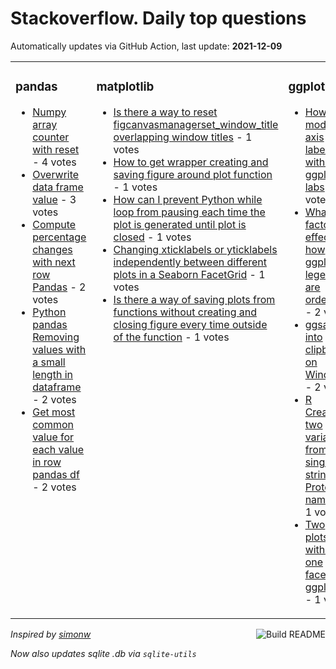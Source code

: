# Stackoverflow. Daily top questions 

Automatically updates via GitHub Action, last update: **<!-- date starts -->2021-12-09<!-- date ends -->**


<table><tr><td valign="top" width="33%">

### pandas
<!-- pandas starts -->
* [Numpy array counter with reset](https://stackoverflow.com/questions/70285455/numpy-array-counter-with-reset) - 4 votes
* [Overwrite data frame value](https://stackoverflow.com/questions/70285768/overwrite-data-frame-value) - 3 votes
* [Compute percentage changes with next row Pandas](https://stackoverflow.com/questions/70293606/compute-percentage-changes-with-next-row-pandas) - 2 votes
* [Python pandas Removing values with a small length in dataframe](https://stackoverflow.com/questions/70294443/python-pandas-removing-values-with-a-small-length-in-dataframe) - 2 votes
* [Get most common value for each value in row  pandas df](https://stackoverflow.com/questions/70294573/get-most-common-value-for-each-value-in-row-pandas-df) - 2 votes
<!-- pandas ends -->
</td><td valign="top" width="34%">


### matplotlib
<!-- matplotlib starts -->
* [Is there a way to reset figcanvasmanagerset_window_title overlapping window titles](https://stackoverflow.com/questions/70293760/is-there-a-way-to-reset-fig-canvas-manager-set-window-title-overlapping-wind) - 1 votes
* [How to get wrapper creating and saving figure around plot function](https://stackoverflow.com/questions/70291804/how-to-get-wrapper-creating-and-saving-figure-around-plot-function) - 1 votes
* [How can I prevent Python while loop from pausing each time the plot is generated until plot is closed](https://stackoverflow.com/questions/70293536/how-can-i-prevent-python-while-loop-from-pausing-each-time-the-plot-is-generated) - 1 votes
* [Changing xticklabels or yticklabels independently between different plots in a Seaborn FacetGrid](https://stackoverflow.com/questions/70290498/changing-xticklabels-or-yticklabels-independently-between-different-plots-in-a-s) - 1 votes
* [Is there a way of saving plots from functions without creating and closing figure every time outside of the function](https://stackoverflow.com/questions/70289197/is-there-a-way-of-saving-plots-from-functions-without-creating-and-closing-figur) - 1 votes
<!-- matplotlib ends -->
</td><td valign="top" width="34%">


### ggplot
<!-- ggplot2 starts -->
* [How to modify axis labels within ggplot labs](https://stackoverflow.com/questions/70296079/how-to-modify-axis-labels-within-ggplot-labs) - 2 votes
* [What factors effect how ggplot legends are ordered](https://stackoverflow.com/questions/70290941/what-factors-effect-how-ggplot-legends-are-ordered) - 2 votes
* [ggsave into clipboard on Windows](https://stackoverflow.com/questions/70284185/ggsave-into-clipboard-on-windows) - 2 votes
* [R Creating two variables from a single string Protein names](https://stackoverflow.com/questions/70290235/r-creating-two-variables-from-a-single-string-protein-names) - 1 votes
* [Two plots within one facet in ggplot2](https://stackoverflow.com/questions/70290566/two-plots-within-one-facet-in-ggplot2) - 1 votes
<!-- ggplot2 ends -->
</td></tr></table>

<a href="https://github.com/hp0404/hp0404/actions"><img src="https://github.com/hp0404/hp0404/workflows/Build%20README/badge.svg" align="right" alt="Build README"></a> <p>*Inspired by  [simonw](https://github.com/simonw/simonw)*</p> <p> *Now also updates sqlite .db via `sqlite-utils`* </p>
